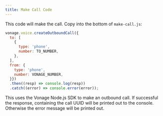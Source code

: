 ```yaml
---
title: Make Call Code
---
```


This code will make the call. Copy into the bottom of `make-call.js`:

```js
vonage.voice.createOutboundCall({
  to: [
    {
      type: 'phone',
      number: TO_NUMBER,
    },
  ],
  from: {
    type: 'phone',
    number: VONAGE_NUMBER,
  }})
  .then((resp) => console.log(resp))
  .catch((error) => console.error(error));
```

This uses the Vonage Node.js SDK to make an outbound call. If successful the response, containing the call UUID will be printed out to the console. Otherwise the error message will be printed out.
